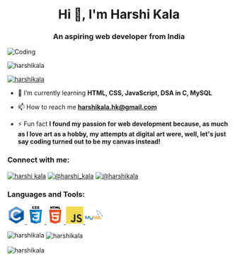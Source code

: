 <h1 align="center">Hi 👋, I'm Harshi Kala</h1>
<h3 align="center">An aspiring web developer from India</h3>
<img src="https://mir-s3-cdn-cf.behance.net/project_modules/disp/601014116770475.6068beff4640a.gif" alt="Coding" style="margin: 0 auto">

<p align="left"> <img src="https://komarev.com/ghpvc/?username=harshikala&label=Profile%20views&color=0e75b6&style=flat" alt="harshikala" /> </p>

<p align="left"> <a href="https://github.com/ryo-ma/github-profile-trophy"><img src="https://github-profile-trophy.vercel.app/?username=harshikala" alt="harshikala" /></a> </p>

- 🌱 I’m currently learning **HTML, CSS, JavaScript, DSA in C, MySQL**

- 📫 How to reach me **harshikala.hk@gmail.com**

- ⚡ Fun fact **I found my passion for web development because, as much as I love art as a hobby, my attempts at digital art were, well, let's just say coding turned out to be my canvas instead!**

<h3 align="left">Connect with me:</h3>
<p align="left">
<a href="https://linkedin.com/in/harshi kala" target="blank"><img align="center" src="https://raw.githubusercontent.com/rahuldkjain/github-profile-readme-generator/master/src/images/icons/Social/linked-in-alt.svg" alt="harshi kala" height="30" width="40" /></a>
<a href="https://instagram.com/@harshi_kala" target="blank"><img align="center" src="https://raw.githubusercontent.com/rahuldkjain/github-profile-readme-generator/master/src/images/icons/Social/instagram.svg" alt="@harshi_kala" height="30" width="40" /></a>
<a href="https://www.hackerrank.com/@harshikala" target="blank"><img align="center" src="https://raw.githubusercontent.com/rahuldkjain/github-profile-readme-generator/master/src/images/icons/Social/hackerrank.svg" alt="@harshikala" height="30" width="40" /></a>
</p>

<h3 align="left">Languages and Tools:</h3>
<p align="left"> <a href="https://www.cprogramming.com/" target="_blank" rel="noreferrer"> <img src="https://raw.githubusercontent.com/devicons/devicon/master/icons/c/c-original.svg" alt="c" width="40" height="40"/> </a> <a href="https://www.w3schools.com/css/" target="_blank" rel="noreferrer"> <img src="https://raw.githubusercontent.com/devicons/devicon/master/icons/css3/css3-original-wordmark.svg" alt="css3" width="40" height="40"/> </a> <a href="https://www.w3.org/html/" target="_blank" rel="noreferrer"> <img src="https://raw.githubusercontent.com/devicons/devicon/master/icons/html5/html5-original-wordmark.svg" alt="html5" width="40" height="40"/> </a> <a href="https://developer.mozilla.org/en-US/docs/Web/JavaScript" target="_blank" rel="noreferrer"> <img src="https://raw.githubusercontent.com/devicons/devicon/master/icons/javascript/javascript-original.svg" alt="javascript" width="40" height="40"/> </a> <a href="https://www.mysql.com/" target="_blank" rel="noreferrer"> <img src="https://raw.githubusercontent.com/devicons/devicon/master/icons/mysql/mysql-original-wordmark.svg" alt="mysql" width="40" height="40"/> </a> </p>

<p><img align="left" src="https://github-readme-stats.vercel.app/api/top-langs?username=harshikala&show_icons=true&locale=en&layout=compact" alt="harshikala" /></p>

<p>&nbsp;<img align="center" src="https://github-readme-stats.vercel.app/api?username=harshikala&show_icons=true&locale=en" alt="harshikala" /></p>

<p><img align="center" src="https://github-readme-streak-stats.herokuapp.com/?user=harshikala&" alt="harshikala" /></p>
